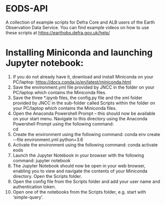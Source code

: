 # EODS-API
A collection of example scripts for Defra Core and ALB users of the Earth Observation Data Service. You can find example videos on how to use these scripts at https://earthobs.defra.gov.uk/help/


# Installing Miniconda and launching Jupyter notebook:

1.	If you do not already have it, download and install Miniconda on your PC/laptop: https://docs.conda.io/en/latest/miniconda.html 
2.	Save the environment.yml file provided by JNCC in the folder on your PC/laptop which contains the Miniconda files.
3.	Save the three *.ipynb files, the config.py file and the xml folder provided by JNCC in the sub-folder called Scripts within the folder on your PC/laptop which contains the Miniconda files.
4.	Open the Anaconda Powershell Prompt – this should now be available on your start menu.  Navigate to this directory using the Anaconda Powershell Prompt using the following command:  
cd <filepath>
5.	Create the environment using the following command:
conda env create --file environment.yml python=3.6
6.	Activate the environment using the following command: 
conda activate eods
7.	Launch the Jupyter Notebook in your browser with the following command:
jupyter notebook
8.	The Jupyter Notebook should now be open in your web browser, enabling you to view and navigate the contents of your Miniconda directory.  Open the Scripts folder.  
9.	Open the config file from the Scripts folder and add your user name and authentication token.
10.	Open one of the notebooks from the Scripts folder, e.g. start with ‘simple-query’.
